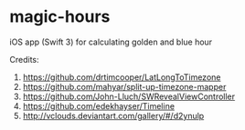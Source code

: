 # magic-hours
iOS app (Swift 3) for calculating golden and blue hour

Credits:
1. https://github.com/drtimcooper/LatLongToTimezone
2. https://github.com/mahyar/split-up-timezone-mapper
3. https://github.com/John-Lluch/SWRevealViewController
4. https://github.com/edekhayser/Timeline
5. http://vclouds.deviantart.com/gallery/#/d2ynulp
